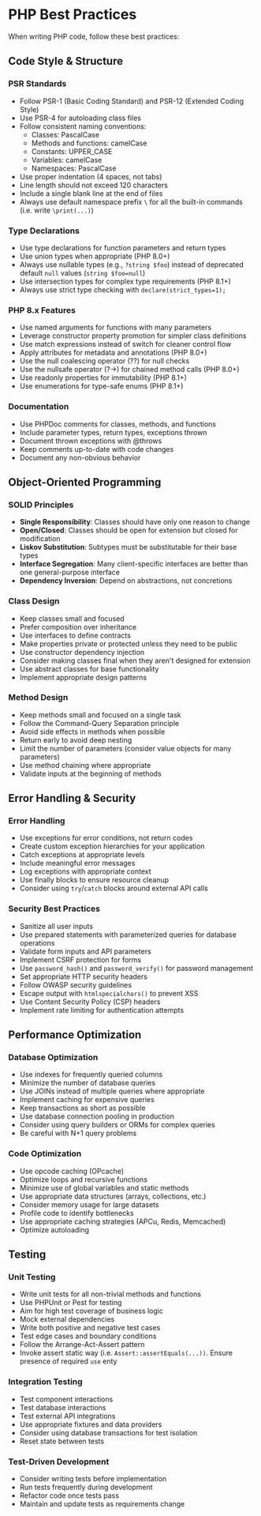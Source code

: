 # PHP Best Practices

When writing PHP code, follow these best practices:

## Code Style & Structure

### PSR Standards
- Follow PSR-1 (Basic Coding Standard) and PSR-12 (Extended Coding Style)
- Use PSR-4 for autoloading class files
- Follow consistent naming conventions:
  - Classes: PascalCase
  - Methods and functions: camelCase
  - Constants: UPPER_CASE
  - Variables: camelCase
  - Namespaces: PascalCase
- Use proper indentation (4 spaces, not tabs)
- Line length should not exceed 120 characters
- Include a single blank line at the end of files
- Always use default namespace prefix `\` for all the built-in commands (i.e. write `\print(...)`)

### Type Declarations
- Use type declarations for function parameters and return types
- Use union types when appropriate (PHP 8.0+)
- Always use nullable types (e.g., `?string $foo`) instead of deprecated default `null` values  (`string $foo=null`)
- Use intersection types for complex type requirements (PHP 8.1+)
- Always use strict type checking with `declare(strict_types=1);`

### PHP 8.x Features
- Use named arguments for functions with many parameters
- Leverage constructor property promotion for simpler class definitions
- Use match expressions instead of switch for cleaner control flow
- Apply attributes for metadata and annotations (PHP 8.0+)
- Use the null coalescing operator (??) for null checks
- Use the nullsafe operator (?->) for chained method calls (PHP 8.0+)
- Use readonly properties for immutability (PHP 8.1+)
- Use enumerations for type-safe enums (PHP 8.1+)

### Documentation
- Use PHPDoc comments for classes, methods, and functions
- Include parameter types, return types, exceptions thrown
- Document thrown exceptions with @throws
- Keep comments up-to-date with code changes
- Document any non-obvious behavior

## Object-Oriented Programming

### SOLID Principles
- **Single Responsibility**: Classes should have only one reason to change
- **Open/Closed**: Classes should be open for extension but closed for modification
- **Liskov Substitution**: Subtypes must be substitutable for their base types
- **Interface Segregation**: Many client-specific interfaces are better than one general-purpose interface
- **Dependency Inversion**: Depend on abstractions, not concretions

### Class Design
- Keep classes small and focused
- Prefer composition over inheritance
- Use interfaces to define contracts
- Make properties private or protected unless they need to be public
- Use constructor dependency injection
- Consider making classes final when they aren't designed for extension
- Use abstract classes for base functionality
- Implement appropriate design patterns

### Method Design
- Keep methods small and focused on a single task
- Follow the Command-Query Separation principle
- Avoid side effects in methods when possible
- Return early to avoid deep nesting
- Limit the number of parameters (consider value objects for many parameters)
- Use method chaining where appropriate
- Validate inputs at the beginning of methods

## Error Handling & Security

### Error Handling
- Use exceptions for error conditions, not return codes
- Create custom exception hierarchies for your application
- Catch exceptions at appropriate levels
- Include meaningful error messages
- Log exceptions with appropriate context
- Use finally blocks to ensure resource cleanup
- Consider using `try`/`catch` blocks around external API calls

### Security Best Practices
- Sanitize all user inputs
- Use prepared statements with parameterized queries for database operations
- Validate form inputs and API parameters
- Implement CSRF protection for forms
- Use `password_hash()` and `password_verify()` for password management
- Set appropriate HTTP security headers
- Follow OWASP security guidelines
- Escape output with `htmlspecialchars()` to prevent XSS
- Use Content Security Policy (CSP) headers
- Implement rate limiting for authentication attempts

## Performance Optimization

### Database Optimization
- Use indexes for frequently queried columns
- Minimize the number of database queries
- Use JOINs instead of multiple queries where appropriate
- Implement caching for expensive queries
- Keep transactions as short as possible
- Use database connection pooling in production
- Consider using query builders or ORMs for complex queries
- Be careful with N+1 query problems

### Code Optimization
- Use opcode caching (OPcache)
- Optimize loops and recursive functions
- Minimize use of global variables and static methods
- Use appropriate data structures (arrays, collections, etc.)
- Consider memory usage for large datasets
- Profile code to identify bottlenecks
- Use appropriate caching strategies (APCu, Redis, Memcached)
- Optimize autoloading

## Testing

### Unit Testing
- Write unit tests for all non-trivial methods and functions
- Use PHPUnit or Pest for testing
- Aim for high test coverage of business logic
- Mock external dependencies
- Write both positive and negative test cases
- Test edge cases and boundary conditions
- Follow the Arrange-Act-Assert pattern
- Invoke assert static way (i.e. `Assert::assertEquals(...))`. Ensure presence of required `use` enty

### Integration Testing
- Test component interactions
- Test database interactions
- Test external API integrations
- Use appropriate fixtures and data providers
- Consider using database transactions for test isolation
- Reset state between tests

### Test-Driven Development
- Consider writing tests before implementation
- Run tests frequently during development
- Refactor code once tests pass
- Maintain and update tests as requirements change
